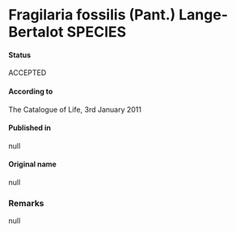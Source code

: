 Fragilaria fossilis (Pant.) Lange-Bertalot SPECIES
=======

#### Status
ACCEPTED

#### According to
The Catalogue of Life, 3rd January 2011

#### Published in
null

#### Original name
null

### Remarks
null